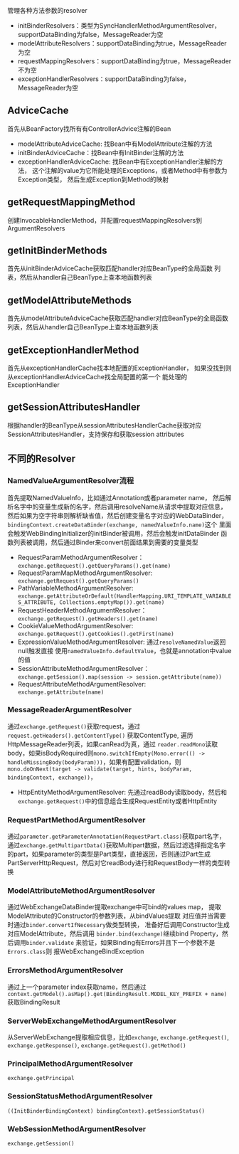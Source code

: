 
管理各种方法参数的resolver

- initBinderResolvers：类型为SyncHandlerMethodArgumentResolver，supportDataBinding为false，MessageReader为空
- modelAttributeResolvers：supportDataBinding为true，MessageReader为空
- requestMappingResolvers：supportDataBinding为true，MessageReader不为空
- exceptionHandlerResolvers：supportDataBinding为false，MessageReader为空

## AdviceCache

首先从BeanFactory找所有有ControllerAdvice注解的Bean

- modelAttributeAdviceCache: 找Bean中有ModelAttribute注解的方法
- initBinderAdviceCache：找Bean中有InitBinder注解的方法
- exceptionHandlerAdviceCache: 找Bean中有ExceptionHandler注解的方法，
这个注解的value为它所能处理的Exceptions，或者Method中有参数为Exception类型，
然后生成Exception到Method的映射

## getRequestMappingMethod

创建InvocableHandlerMethod，并配置requestMappingResolvers到ArgumentResolvers

## getInitBinderMethods

首先从initBinderAdviceCache获取匹配handler对应BeanType的全局函数
列表，然后从handler自己BeanType上查本地函数列表

## getModelAttributeMethods

首先从modelAttributeAdviceCache获取匹配handler对应BeanType的全局函数
列表，然后从handler自己BeanType上查本地函数列表

## getExceptionHandlerMethod

首先从exceptionHandlerCache找本地配置的ExceptionHandler，
如果没找到则从exceptionHandlerAdviceCache找全局配置的第一个
能处理的ExceptionHandler

## getSessionAttributesHandler

根据handler的BeanType从sessionAttributesHandlerCache获取对应
SessionAttributesHandler，支持保存和获取session attributes

## 不同的Resolver

### NamedValueArgumentResolver流程

首先提取NamedValueInfo，比如通过Annotation或者parameter name，
然后解析名字中的变量生成新的名字，然后调用resolveName从请求中提取对应信息，
然后如果为空字符串则解析缺省值，然后创建变量名字对应的WebDataBinder，
`bindingContext.createDataBinder(exchange, namedValueInfo.name)`这个
里面会触发WebBindingInitializer的initBinder被调用，然后会触发initDataBinder
函数列表被调用，然后通过Binder来convert前面结果到需要的变量类型

- RequestParamMethodArgumentResolver： `exchange.getRequest().getQueryParams().get(name)`
- RequestParamMapMethodArgumentResolver: `exchange.getRequest().getQueryParams()`
- PathVariableMethodArgumentResolver: `exchange.getAttributeOrDefault(HandlerMapping.URI_TEMPLATE_VARIABLES_ATTRIBUTE, Collections.emptyMap()).get(name)`
- RequestHeaderMethodArgumentResolver：`exchange.getRequest().getHeaders().get(name)`
- CookieValueMethodArgumentResolver: `exchange.getRequest().getCookies().getFirst(name)`
- ExpressionValueMethodArgumentResolver: 通过`resolveNamedValue`返回null触发直接
使用`namedValueInfo.defaultValue`，也就是annotation中value的值
- SessionAttributeMethodArgumentResolver：`exchange.getSession().map(session -> session.getAttribute(name))`
- RequestAttributeMethodArgumentResolver: `exchange.getAttribute(name)`

### MessageReaderArgumentResolver

通过`exchange.getRequest()`获取request，通过`request.getHeaders().getContentType()`
获取ContentType, 遍历HttpMessageReader列表，如果canRead为真，通过
`reader.readMono`读取body，如果isBodyRequired则`mono.switchIfEmpty(Mono.error(() -> handleMissingBody(bodyParam)))`，如果有配置validation，则`mono.doOnNext(target -> validate(target, hints, bodyParam, bindingContext, exchange))`，

- HttpEntityMethodArgumentResolver: 先通过readBody读取body，然后和`exchange.getRequest()`中的信息组合生成RequestEntity或者HttpEntity

### RequestPartMethodArgumentResolver

通过`parameter.getParameterAnnotation(RequestPart.class)`获取part名字，
通过`exchange.getMultipartData()`获取Multipart数据，然后过滤选择指定名字
的part，如果parameter的类型是Part类型，直接返回，否则通过Part生成PartServerHttpRequest，然后对它readBody进行和RequestBody一样的类型转换

### ModelAttributeMethodArgumentResolver

通过WebExchangeDataBinder提取exchange中可bind的values map，
提取ModelAttribute的Constructor的参数列表，从bindValues提取
对应值并当需要时通过`binder.convertIfNecessary`做类型转换，
准备好后调用Constructor生成对应ModelAttribute，然后调用
`binder.bind(exchange)`继续bind Property，然后调用`binder.validate`
来验证，如果Binding有Errors并且下一个参数不是`Errors.class`则
报WebExchangeBindException

### ErrorsMethodArgumentResolver

通过上一个parameter index获取name，然后通过`context.getModel().asMap().get(BindingResult.MODEL_KEY_PREFIX + name)`获取BindingResult

### ServerWebExchangeMethodArgumentResolver

从ServerWebExchange提取相应信息，比如`exchange`, `exchange.getRequest()`,
`exchange.getResponse()`, `exchange.getRequest().getMethod()`

### PrincipalMethodArgumentResolver

`exchange.getPrincipal`

### SessionStatusMethodArgumentResolver

`((InitBinderBindingContext) bindingContext).getSessionStatus()`

### WebSessionMethodArgumentResolver

`exchange.getSession()`